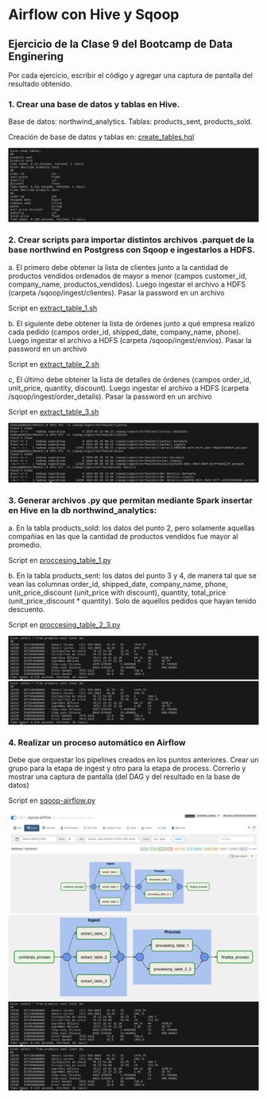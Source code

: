 # Airflow con Hive y Sqoop

## Ejercicio de la Clase 9 del Bootcamp de Data Enginering

Por cada ejercicio, escribir el código y agregar una captura de pantalla del resultado obtenido.

### 1. Crear una base de datos y tablas en Hive. 

Base de datos: northwind_analytics. 
Tablas: products_sent, products_sold.

Creación de base de datos y tablas en: [create_tables.hql](src/hive/create_tables.hql)

![hive1.png](img/hive1.png)

### 2. Crear scripts para importar distintos archivos .parquet de la base northwind en Postgress con Sqoop e ingestarlos a HDFS.

a.  El primero debe obtener la lista de clientes junto a la cantidad de productos vendidos ordenados de mayor a menor (campos customer_id, company_name, productos_vendidos). Luego ingestar el archivo a HDFS (carpeta /sqoop/ingest/clientes). Pasar la password en un archivo

Script en [extract_table_1.sh](src/ingest/extract_table_1.sh)

b. El siguiente debe obtener la lista de órdenes junto a qué empresa realizó cada pedido (campos order_id,
shipped_date, company_name, phone). Luego ingestar el archivo a HDFS (carpeta
/sqoop/ingest/envíos). Pasar la password en un archivo

Script en [extract_table_2.sh](src/ingest/extract_table_2.sh)

c, El último debe obtener la lista de detalles de órdenes (campos order_id, unit_price, quantity, discount). Luego
ingestar el archivo a HDFS (carpeta /sqoop/ingest/order_details). Pasar la password en
un archivo

Script en [extract_table_3.sh](src/ingest/extract_table_3.sh)

![hdfs.png](img/hdfs.png)

### 3. Generar archivos .py que permitan mediante Spark insertar en Hive en la db northwind_analytics:

a. En la tabla products_sold: los datos del punto 2, pero solamente aquellas compañías en las que la cantidad de  productos vendidos fue mayor al promedio.

Script en [proccesing_table_1.py](src/transform/processing_table_1.py)

b. En la tabla products_sent: los datos del punto 3 y 4, de manera tal que se vean las columnas order_id, shipped_date, company_name, phone, unit_price_discount (unit_price with
discount), quantity, total_price (unit_price_discount * quantity). Solo de aquellos pedidos
que hayan tenido descuento.

Script en [proccesing_table_2_3.py](src/transform/processing_table_2_3.py)

![products_sent.png](img/products_sent.png)
![products_sold.png](img/products_sent.png)


### 4. Realizar un proceso automático en Airflow

Debe que orquestar los pipelines creados en los
puntos anteriores. Crear un grupo para la etapa de ingest y otro para la etapa de
process. Correrlo y mostrar una captura de pantalla (del DAG y del resultado en la base
de datos)

Script en [sqoop-airflow.py](src/dag/sqoop-airflow.py)

![dag](img/airflow.png)
![dag](img/dag.png)
![products_sent.png](img/products_sent.png)
![products_sold.png](img/products_sent.png)
